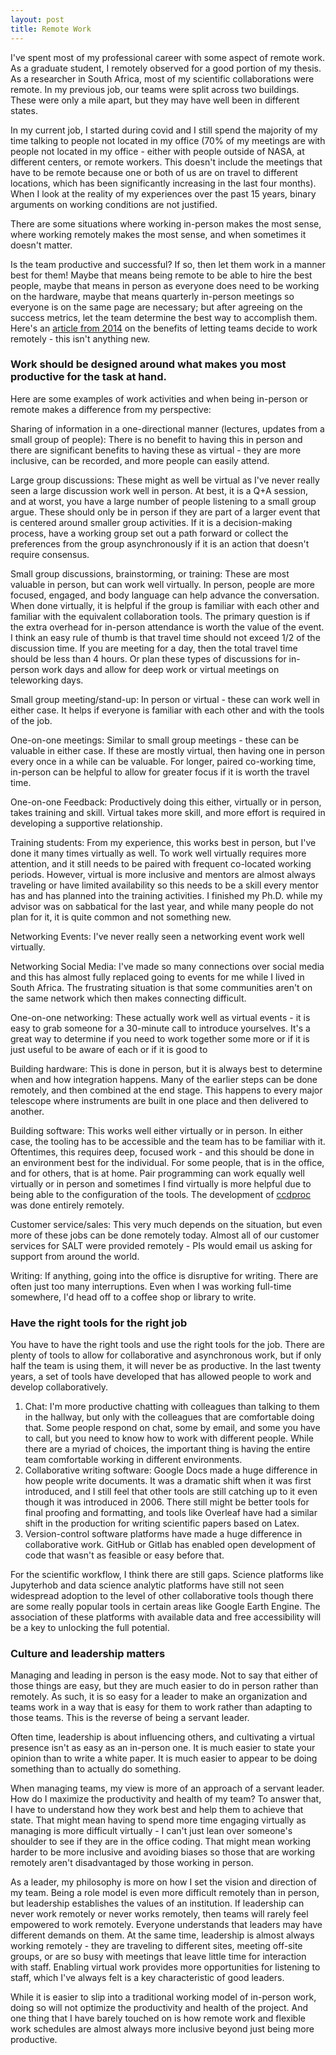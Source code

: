 ```yaml
---
layout: post
title: Remote Work
---
```



I've spent most of my professional career with some aspect of remote work. As a graduate student, I remotely observed for a good portion of my thesis. As a researcher in South Africa, most of my scientific collaborations were remote.  In my previous job, our teams were split across two buildings.  These were only a mile apart, but they may have well been in different states. 

In my current job, I started during covid and I still spend the majority of my time talking to people not located in my office (70% of my meetings are with people not located in my office - either with people outside of NASA, at different centers, or remote workers.  This doesn't include the meetings that have to be remote because one or both of us are on travel to different locations, which has been significantly increasing in the last four months). When I look at the reality of my experiences over the past 15 years,  binary arguments on working conditions are not justified.  

There are some situations where working in-person makes the most sense, where working remotely makes the most sense, and when sometimes it doesn't matter.  

Is the team productive and successful?  If so, then let them work in a manner best for them!  Maybe that means being remote to be able to hire the best people, maybe that means in person as everyone does need to be working on the hardware, maybe that means quarterly in-person meetings so everyone is on the same page are necessary;  but after agreeing on the success metrics, let the team determine the best way to accomplish them. Here's an [article from 2014](https://hbr.org/2014/11/let-employees-choose-when-where-and-how-to-work) on the benefits of letting teams decide to work remotely - this isn't anything new. 


### Work should be designed around what makes you most productive for the task at hand.

Here are some examples of work activities and when being in-person or remote makes a difference from my perspective: 

Sharing of information in a one-directional manner (lectures, updates from a small group of people): There is no benefit to having this in person and there are significant benefits to having these as virtual - they are more inclusive, can be recorded, and more people can easily attend.   

Large group discussions: These might as well be virtual as I've never really seen a large discussion work well in person.  At best, it is a Q+A session, and at worst, you have a large number of people listening to a small group argue. These should only be in person if they are part of a larger event that is centered around smaller group activities. If it is a decision-making process, have a working group set out a path forward or collect the preferences from the group asynchronously if it is an action that doesn't require consensus. 

Small group discussions, brainstorming, or training: These are most valuable in person, but can work well virtually. In person, people are more focused, engaged, and body language can help advance the conversation. When done virtually, it is helpful if the group is familiar with each other and familiar with the equivalent collaboration tools. The primary question is if the extra overhead for in-person attendance is worth the value of the event.  I think an easy rule of thumb is that travel time should not exceed 1/2 of the discussion time.  If you are meeting for a day, then the total travel time should be less than 4 hours. Or plan these types of discussions for in-person work days and allow for deep work or virtual meetings on teleworking days. 

Small group meeting/stand-up:  In person or virtual - these can work well in either case. It helps if everyone is familiar with each other and with the tools of the job.

One-on-one meetings: Similar to small group meetings - these can be valuable in either case. If these are mostly virtual, then having one in person every once in a while can be valuable. For longer, paired co-working time, in-person can be helpful to allow for greater focus if it is worth the travel time. 

One-on-one Feedback: Productively doing this either, virtually or in person, takes training and skill.  Virtual takes more skill, and more effort is required in developing a supportive relationship.  

Training students: From my experience, this works best in person, but I've done it many times virtually as well.  To work well virtually requires more attention, and it still needs to be paired with frequent co-located working periods.  However, virtual is more inclusive and mentors are almost always traveling or have limited availability so this needs to be a skill every mentor has and has planned into the training activities.  I finished my Ph.D. while my advisor was on sabbatical for the last year, and while many people do not plan for it, it is quite common and not something new. 

Networking Events: I've never really seen a networking event work well virtually. 

Networking Social Media: I've made so many connections over social media and this has almost fully replaced going to events for me while I lived in South Africa.  The frustrating situation is that some communities aren't on the same network which then makes connecting difficult. 

One-on-one networking: These actually work well as virtual events - it is easy to grab someone for a 30-minute call to introduce yourselves. It's a great way to determine if you need to work together some more or if it is just useful to be aware of each or if it is good to 

Building hardware:  This is done in person, but it is always best to determine when and how integration happens.  Many of the earlier steps can be done remotely, and then combined at the end stage. This happens to every major telescope where instruments are built in one place and then delivered to another. 

Building software: This works well either virtually or in person. In either case, the tooling has to be accessible and the team has to be familiar with it. Oftentimes, this requires deep, focused work - and this should be done in an environment best for the individual.  For some people, that is in the office, and for others, that is at home.  Pair programming can work equally well virtually or in person and sometimes I find virtually is more helpful due to being able to the configuration of the tools.  The development of [ccdproc](https://github.com/astropy/ccdproc) was done entirely remotely. 

Customer service/sales: This very much depends on the situation, but even more of these jobs can be done remotely today.  Almost all of our customer services for SALT were provided remotely - PIs would email us asking for support from around the world. 

Writing: If anything, going into the office is disruptive for writing.  There are often just too many interruptions.  Even when I was working full-time somewhere, I'd head off to a coffee shop or library to write.     


### Have the right tools for the right job

You have to have the right tools and use the right tools for the job.  There are plenty of tools to allow for collaborative and asynchronous work, but if only half the team is using them, it will never be as productive. In the last twenty years, a set of tools have developed that has allowed people to work and develop collaboratively. 

1. Chat: I'm more productive chatting with colleagues than talking to them in the hallway, but only with the colleagues that are comfortable doing that. Some people respond on chat, some by email, and some you have to call, but you need to know how to work with different people. While there are a myriad of choices, the important thing is having the entire team comfortable working in different environments. 
2. Collaborative writing software: Google Docs made a huge difference in how people write documents. It was a dramatic shift when it was first introduced, and I still feel that other tools are still catching up to it even though it was introduced in 2006.  There still might be better tools for final proofing and formatting, and tools like Overleaf have had a similar shift in the production for writing scientific papers based on Latex. 
3. Version-control software platforms have made a huge difference in collaborative work.  GitHub or Gitlab has enabled open development of code that wasn't as feasible or easy before that. 

For the scientific workflow, I think there are still gaps.  Science platforms like Jupyterhob and data science analytic platforms have still not seen widespread adoption to the level of other collaborative tools though there are some really popular tools in certain areas like Google Earth Engine. The association of these platforms with available data and free accessibility will be a key to unlocking the full potential. 

### Culture and leadership matters

Managing and leading in person is the easy mode.  Not to say that either of those things are easy, but they are much easier to do in person rather than remotely. As such, it is so easy for a leader to make an organization and teams work in a way that is easy for them to work rather than adapting to those teams.  This is the reverse of being a servant leader. 

Often time, leadership is about influencing others, and cultivating a virtual presence isn't as easy as an in-person one. It is much easier to state your opinion than to write a white paper. It is much easier to appear to be doing something than to actually do something. 

When managing teams, my view is more of an approach of a servant leader.  How do I maximize the productivity and health of my team?  To answer that, I have to understand how they work best and help them to achieve that state.  That might mean having to spend more time engaging virtually as managing is more difficult virtually - I can't just lean over someone's shoulder to see if they are in the office coding. That might mean working harder to be more inclusive and avoiding biases so those that are working remotely aren't disadvantaged by those working in person.  

As a leader, my philosophy is more on how I set the vision and direction of my team. Being a role model is even more difficult remotely than in person, but leadership establishes the values of an institution. If leadership can never work remotely or never works remotely, then teams will rarely feel empowered to work remotely. Everyone understands that leaders may have different demands on them.  At the same time, leadership is almost always working remotely - they are traveling to different sites, meeting off-site groups, or are so busy with meetings that leave little time for interaction with staff. Enabling virtual work provides more opportunities for listening to staff, which I've always felt is a key characteristic of good leaders.  

While it is easier to slip into a traditional working model of in-person work, doing so will not optimize the productivity and health of the project. And one thing that I have barely touched on is how remote work and flexible work schedules are almost always more inclusive beyond just being more productive.  




